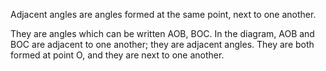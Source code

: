 Adjacent angles are angles formed at the same point, next to one
another.

They are angles which can be written AOB, BOC. In the diagram, AOB and
BOC are adjacent to one another; they are adjacent angles. They are both
formed at point O, and they are next to one another.
